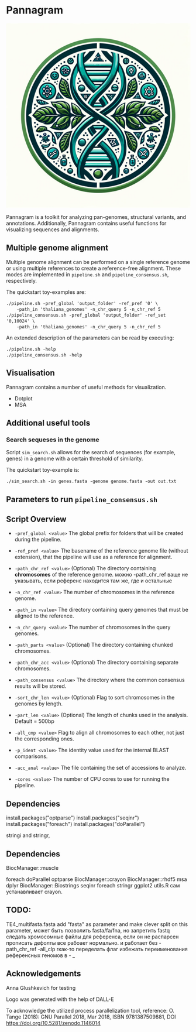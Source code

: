 # Pannagram

![](https://github.com/iganna/pannagram/blob/main/examples/pannagram_logo.png)

Pannagram is a toolkit for analyzing pan-genomes, structural variants, and annotations. Additionally, Pannagram contains useful functions for visualizing sequences and alignments.

## Multiple genome alignment

Multiple genome alignment can be performed on a single reference genome or using multiple references to create a reference-free alignment. These modes are implemented in `pipeline.sh` and `pipeline_consensus.sh`, respectively.

The quickstart toy-examples are:
```
./pipeline.sh -pref_global 'output_folder' -ref_pref '0' \
    -path_in 'thaliana_genomes' -n_chr_query 5 -n_chr_ref 5
./pipeline_consensus.sh -pref_global 'output_folder' -ref_set '0,10024' \
    -path_in 'thaliana_genomes' -n_chr_query 5 -n_chr_ref 5
```

An extended description of the parameters can be read by executing:
```
./pipeline.sh -help
./pipeline_consensus.sh -help
```

## Visualisation
Pannagram contains a number of useful methods for visualization.

* Dotplot
* MSA




## Additional useful tools
### Search sequeses in the genome

Script `sim_search.sh` allows for the search of sequences (for example, genes) in a genome with a certain threshold of similarity.

The quickstart toy-example is:
```
./sim_search.sh -in genes.fasta -genome genome.fasta -out out.txt
```


## Parameters to run `pipeline_consensus.sh`


## Script Overview


- `-pref_global <value>`
   The global prefix for folders that will be created during the pipeline.

- `-ref_pref <value>`
   The basename of the reference genome file (without extension), that the pipeline will use as a reference for alignment.

- `-path_chr_ref <value>`
   (Optional) 
   The directory containing **chromosomes** of the reference genome.
   можно -path_chr_ref ваще не указывать, если референс находится там же, где и остальные

- `-n_chr_ref <value>`
   The number of chromosomes in the reference genome.

- `-path_in <value>`
   The directory containing query genomes that must be aligned to the reference.

- `-n_chr_query <value>`
   The number of chromosomes in the query genomes.

- `-path_parts <value>`
   (Optional) The directory containing chunked chromosomes.

- `-path_chr_acc <value>`
   (Optional) The directory containing separate chromosomes.

- `-path_consensus <value>`
   The directory where the common consensus results will be stored.

- `-sort_chr_len <value>`
   (Optional) Flag to sort chromosomes in the genomes by length.

- `-part_len <value>`
   (Optional) The length of chunks used in the analysis.
   Default = 500bp

- `-all_cmp <value>`
   Flag to align all chromosomes to each other, not just the corresponding ones.

- `-p_ident <value>`
   The identity value used for the internal BLAST comparisons.

- `-acc_anal <value>`
   The file containing the set of accessions to analyze.

- `-cores <value>`
   The number of CPU cores to use for running the pipeline.


## Dependencies

install.packages("optparse")
install.packages("seqinr")
install.packages("foreach")
install.packages("doParallel")

stringi and stringr,



## Dependencies



BiocManager::muscle

foreach
doParallel
optparse
BiocManager::crayon
BiocManager::rhdf5
msa
dplyr
BiocManager::Biostrings
seqinr
foreach
stringr
ggplot2
utils.R сам устанавливает crayon.


## TODO:

TE4_multifasta.fasta
add "fasta" as parameter and make clever split on this parameter, может быть позволить fasta/fa/fna, но запретить fastq
следать хромосомные файлы для референса, если он не распарсен
прописать дефолты
все рабоает нормально. и работает без -path_chr_ref
-all_clp rкак-то переделать флаг
избежать переименования референсных геномов в - _



## Acknowledgements

Anna Glushkevich for testing

Logo was generated with the help of DALL-E

To acknowledge the utilized process parallelization tool, reference:
O. Tange (2018): GNU Parallel 2018, Mar 2018, ISBN 9781387509881,
  DOI https://doi.org/10.5281/zenodo.1146014

